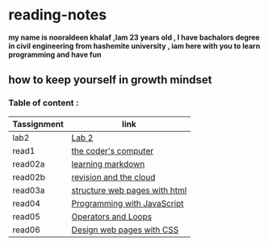 # reading-notes
**my name is nooraldeen khalaf ,Iam 23 years old ,  I have bachalors degree in civil engineering from hashemite university , iam here with you to learn programming and have fun**
## how to keep yourself in growth mindset 

### Table of content :

| Tassignment          |                   link                     |
|----------------------|--------------------------------------------|
| lab2                 | [Lab 2](lab02.md)                          |
| read1                | [the coder's computer](read1.md)           |
| read02a              | [learning markdown](read02a.md)            |
| read02b              | [revision and the cloud](read02b.md)       |
| read03a              | [structure web pages with html](read03a.md)|
| read04               | [Programming with JavaScript](read04.md)   |
| read05               | [Operators and Loops](read05.md)           |
| read06               | [ Design web pages with CSS](read06.md)    |